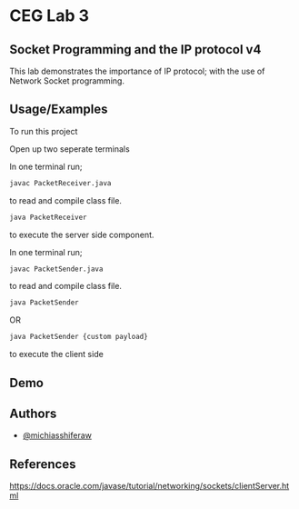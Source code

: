 # CEG Lab 3
## Socket Programming and the IP protocol v4

This lab demonstrates the importance of IP protocol; with the use of Network Socket programming. 



## Usage/Examples

To run this project

Open up two seperate terminals

In one terminal run;
```bash
javac PacketReceiver.java
```
to read and compile class file.
```bash
java PacketReceiver
```
to execute the server side component.


In one terminal run;
```bash
javac PacketSender.java
```
to read and compile class file.
```bash
java PacketSender 
```
OR
```bash
java PacketSender {custom payload}
```
to execute the client side


## Demo




## Authors

- [@michiasshiferaw](https://www.github.com/michiasshiferaw)


## References

https://docs.oracle.com/javase/tutorial/networking/sockets/cIientServer.html 